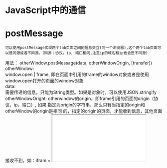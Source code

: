JavaScript中的通信
=====================

# postMessage
	可以使用postMessage实现两个tab页面之间的信息交互(同一个浏览器),这个两个tab页面可以是同源或者不同源。（同源：协议，ip, 端口相同,注意ip的域名和ip也会是不同源) 

用法：
otherWindow.postMessage(data, otherWindowOrigin, [transfer])
otherWindow: 	
	window.open | frame, 即在页面中引用的frame的window对象或者是使用window.open打开的页面的window对象  
	data: 	
	需要传递的信息，只能为String类型。如果是对象时，可以使用JSON.stringify 
otherWindowOright: 
    otherwindow的origin，即frame引用的页面的origin（协议，ip，端口）, 如果
    指定为origin的字符串，那么只有当指定的origin和otherWindow的origin是相同
    的，指定的origin的页面，才能收到信息，其他页面接收不到，如：ifram = 
    <iframe src="aaa">, ifram.postMessage('message', url),那么只有url
    和aaa同源时，才会发送信息，否者会报The target origin provided does not 
    match the recipient window's origin 的错误。此外，也可以设置为'*'表示
    所有的origin.如使用window.parent.postMessage时，如果指定为'*'，则所有
    引用了该页面的页面，都会接收到信息，所以会有安全问题。

实例：
parent.html (http://localhost:4000)
```
<iframe src="http://localhost:3000/child.html" id="otherPage"></iframe>

<script>
	var otherPage = document.getElementById('otherPage')
	otherPage.onload = function () {
		// 如果第二个参数和otherPage的origin不一致，信息不会发送，会提示The  
        target origin provided does not match the recipient window's origin 的错误  

		otherPage.contentWindow.postMessage('message','http://localhost:3000')
	}
</script>
```

child.html(http://localhost:3000)
```
window.addEventListener('message', function(ev) {
    // 根据需求决定是否需要判断信息的来源
    if (ev.origin !== 'http://localhost:4000') {
    return false
    }
    // ev.data为父页面传递来的信息
    // do soming thing there

    // window.parent引用着父级的window对象，可以使用它来向父级发送信息
    // 在这里使用window.parent向父级发送信息，如果第二个参数指定为*,那么所有的
    父级（在页面中通过iframe/window.open引用该页面）都会接收到该信息，所
    以存在安全危险，所以在确定父级的情况下，指定为父级的origin
    window.parent.postMessage('message', 'http://localhost:4000')
})
```

# localStorage
	对于同源页面(包扣iframe), 可以使用localStorage来进行通信。localStorage是持久化存储的，不过同样会受到同源策略的影响，即只能在同源的页面中进行。
	知识点：
	- 不同浏览器不同享localStorage
	- 只有同源(协议，ip, port相同)页面才共享localStorage(同浏览器同源的不同tab可以共享). 如a.hxc.com和b.hxc.com不同享localStorage，因为他们不同源。
	- 超过浏览器限制的localStorage大小时，使用localStorage.setItem()会报错
	- 不同浏览器对localStorage的大小限制不同，一般为5M或者10M(该限制是相对同一个域的，即每个域的大小为5/10M)。
	- html5提供了监听storage事件来监听localStorage的变化(setItem, removeItemde等)  
	风险项：
	- 用户可能禁止浏览器的localStorage
	- 用户可能手动删除localStorage
	- 无痕模式下localStorage失效
	- 目前手机端不太稳定，可能存在内存不足时，localStorage被清除
	
	用法：
```
	window.localStorage.setItem('key', 'value') // value只能为字符串，对象需要使用JSON.stringify进行格式化
	window.removeItem('key')
	window.addEventListener('storage', function (ev) {
		// ev.key: itemKey
		// ev.newValue: newValue
	})
```
```
// 封装
class LocalStorageManage {
	constructor () {

	}

	/*
		@params key localStroge的键
		@params value localStroge的值
		@params expires[number] localStroge的过期时间,UNIX的时间戳，小于等于0时，为永久存储
	 */
	setItem (key, value, expires) {
		const data = {
			value: value,
			expires: expires
		}
		try {
			localStorage.setItem(key, JSON.stringify(data))
		} catch (e) {
			// 超过最大存储大小
			this.removeExpiresItem()
			localStorage.setItem(key, JSON.stringify(data))
		}
		return true
	}

	getItem (key) {
		let data = localStorage.getItem(key)
		if (data === null) {
			return null
		}
		let {expires, value} = JSON.parse(data)
		const now = new Date().getTime()
		// 小于等于0时为永久存储
		if (expires <= 0 || now < expires) {
			return value
		} else {
			// 如果已经过期
			localStorage.removeItem(key)
			return null
		}
	}

	// 清除过期localStorage
	removeExpiresItem () {
		// 先采用暴力解法,其实可以遍历localStroge,然后删除最早的localStorage项
		localStorage.clear()
	}

	removeItem (key) {
		localStorage.removeItem(key)
	}

	clear () {
		localStorage.clear()
	}
}
```
实例：
a.html(http://localhost:3000/a.html)

```
<script>
	window.setItem('key', 'aValue')	 // 会触发其他同源页面的storage,本页面的不会触发storage事件
	// 监听其他页面的storage事件
	window.addEventListener('storage', function (ev) {
    	console.log(ev.key, ev.newValue, '---')
    })
</script>
```

b.html(http://localhost:3000/a.html)

```
	window.setItem('key', 'aValue')	 // 会触发其他同源页面的storage,本页面的不会触发storage事件
	// 监听其他页面的storage事件
	window.addEventListener('storage', function (ev) {
    	console.log(ev.key, ev.newValue, '---')
    })
```

# sessionStorage 
sessionStorage的生命有效期为tab页面,即tab页面关闭之后，数据会清空，并且它的作用域也是tab页面级的，即只能在同一个页面中共享数据。
sessionStorage的生命周期：
**1.在会话结束(关闭tab标签页或者关闭窗口)，会清空seesionStorage中的数据
2.手动新开一个tab标签页或者窗口时，就算链接一样(同一个页面)，也不会共享sessionStorage
3.如果用户在A页面打开的情况下，手动打开了一个新标签页，访问A页面，此时会重开一个新回话，二者sessionStorage是不共享的
4.如果用户在A页面下存储了test，通过js或者a标签跳转到同源的B页面时，A页面下的sessionStorage会被拷贝到B页面下，AB页面的sessionStorage虽然相同，但二者相互独立**


# 不同情况下的页面信息交互(同浏览器)

## 两个同源的页面(包扣iframe)
	可以使用postMessage或者localStorage来进行页面之间的信息交互

## 两个不同源的页面
	可以iframe, window.open使用postMessage进行信息的交互

## 两个不同源并且没有任何关系的页面(不使用iframe,window.open)
	这种情况只能借助一个桥接的页面来作为中间的页面来协助两个页面的信息的交互（使用postMessage结合localStorage）
	a.html -> iframeA(c.html)
				|
			  iframeB(c.html) -> b.html

a.html(http://localhost:3000/a.html)
```
	<-- iframeA -->
	<iframe src="http://localhost:4000/c.html" id="J_bridge"></iframe>
	
	<script>
		var J_bridge = document.getElementById('J_bridge')
		J_bridge.onload = function () {
			// 先桥接的页面发送信息
			J_bridge.contentWindow.postMessage('messageA', 'http://localhost:4000/c.html')
		}
		
		// 接收来自桥接页面的信息
		window.addEventListener('message', function (ev) {
			if (ev.origin !== 'http://localhost:4000') {
				return false
			}
			console.log(ev.data, '000000')
		})
	</script>
```

c.html(http://localhost:4000/c.html)

```
window.addEventListener('message', function (ev) {
    // 接收来自a.html或者b.html的信息
    // 通过localStorage来完成同源页面iframeA, iframeB之间的信息交互，虽然iframeA和iframeB都是引用该页面，但是他们处于两个不同的iframe，两个不同的页面
    
    message_broadcast(ev)
})

function message_broadcast (ev) {
    // localStorage的变化不会引起本页面的storage事件
    localStorage.setItem('message', ev.data)
    // 删除，避免影响其他页面，这样会触发两次storage,但是可以过滤调用该事件的影响
    localStorage.removeItem('message') 
}

// 监听storage,进行信息的转发
window.addEventListener("storage", function (ev) {
    if (ev.key === 'message') {
        // window.parent即为iframeA或者iframeB的parent,即a.html或者b.html
        // 如果是a.html页面postMessage给c.html，则这里为除了ifameA之外的
        http://localhost:4000的页面(如：ifameB),所以window.parent为b.html, 否者相反。
        // 因为这里的window.parent可以为a.html或者b.html,所以第二个参数要设
        置成*. 不过也可以根据localStorage中message的数据来区分是a.html或
        b.html，然后设置成对应的origin

        window.parent.postMessage(ev.newValue, '*')
    }
})

```

b.html(http://localhost:5000/b.html)

```
	<-- iframeB -->
	<iframe src="http://localhost:4000/c.html" id="J_bridge"></iframe>
	
	<script>
	var J_bridge = document.getElementById('J_bridge')
		J_bridge.onload = function () {
			// 先桥接的页面发送信息
			J_bridge.contentWindow.postMessage('messageB', 'http://localhost:4000/c.html')
		}
		
		// 接收来自桥接页面的信息
		window.addEventListener('message', function (ev) {
			if (ev.origin !== 'http://localhost:4000') {
				return false
			}
			console.log(ev.data, '000000')
		})
	</script>
	
```









